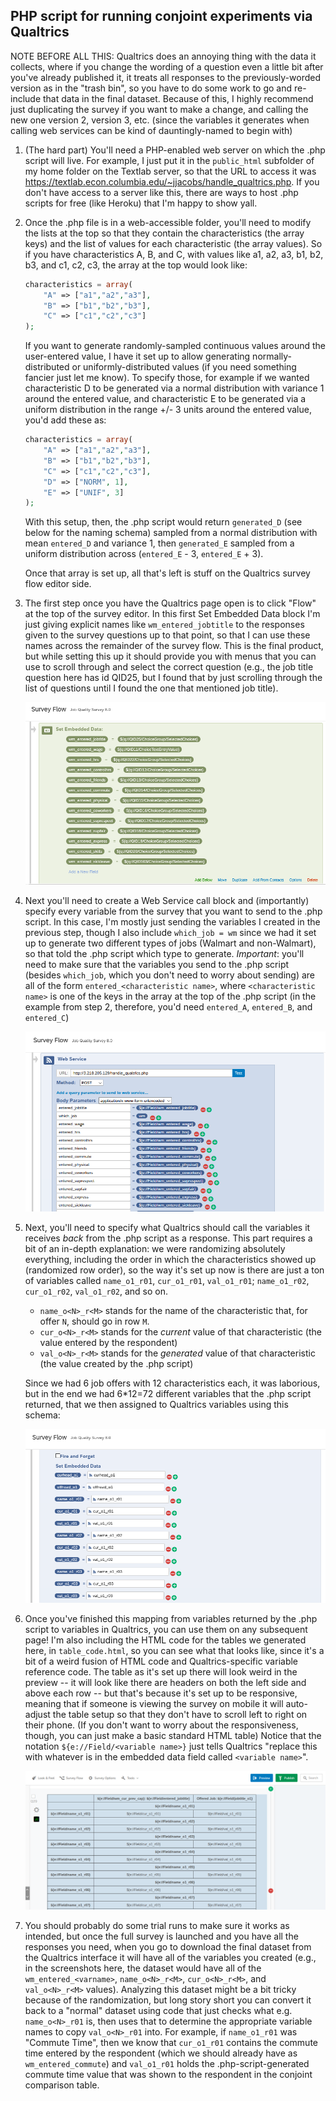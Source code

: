 ## PHP script for running conjoint experiments via Qualtrics

NOTE BEFORE ALL THIS: Qualtrics does an annoying thing with the data it collects, where if you change the wording of a question even a little bit after you've already published it, it treats all responses to the previously-worded version as in the "trash bin", so you have to do some work to go and re-include that data in the final dataset. Because of this, I highly recommend just duplicating the survey if you want to make a change, and calling the new one version 2, version 3, etc. (since the variables it generates when calling web services can be kind of dauntingly-named to begin with)

1. (The hard part) You'll need a PHP-enabled web server on which the .php script will live. For example, I just put it in the `public_html` subfolder of my home folder on the Textlab server, so that the URL to access it was https://textlab.econ.columbia.edu/~jjacobs/handle_qualtrics.php. If you don't have access to a server like this, there are ways to host .php scripts for free (like Heroku) that I'm happy to show yall.
2. Once the .php file is in a web-accessible folder, you'll need to modify the lists at the top so that they contain the characteristics (the array keys) and the list of values for each characteristic (the array values). So if you have characteristics A, B, and C, with values like a1, a2, a3, b1, b2, b3, and c1, c2, c3, the array at the top would look like:

    ```php
    characteristics = array(
        "A" => ["a1","a2","a3"],
        "B" => ["b1","b2","b3"],
        "C" => ["c1","c2","c3"]
    );
    ```

    If you want to generate randomly-sampled continuous values around the user-entered value, I have it set up to allow generating normally-distributed or uniformly-distributed values (if you need something fancier just let me know). To specify those, for example if we wanted characteristic D to be generated via a normal distribution with variance 1 around the entered value, and characteristic E to be generated via a uniform distribution in the range +/- 3 units around the entered value, you'd add these as:

    ```php
    characteristics = array(
        "A" => ["a1","a2","a3"],
        "B" => ["b1","b2","b3"],
        "C" => ["c1","c2","c3"],
        "D" => ["NORM", 1],
        "E" => ["UNIF", 3]
    );
    ```

    With this setup, then, the .php script would return `generated_D` (see below for the naming schema) sampled from a normal distribution with mean `entered_D` and variance 1, then `generated_E` sampled from a uniform distribution across (`entered_E` - 3, `entered_E` + 3).

    Once that array is set up, all that's left is stuff on the Qualtrics survey flow editor side.

3. The first step once you have the Qualtrics page open is to click "Flow" at the top of the survey editor. In this first Set Embedded Data block I'm just giving explicit names like `wm_entered_jobtitle` to the responses given to the survey questions up to that point, so that I can use these names across the remainder of the survey flow. This is the final product, but while setting this up it should provide you with menus that you can use to scroll through and select the correct question (e.g., the job title question here has id QID25, but I found that by just scrolling through the list of questions until I found the one that mentioned job title).

    ![00_set_embedded.png](00_set_embedded.png)

4. Next you'll need to create a Web Service call block and (importantly) specify every variable from the survey that you want to send to the .php script. In this case, I'm mostly just sending the variables I created in the previous step, though I also include `which_job = wm` since we had it set up to generate two different types of jobs (Walmart and non-Walmart), so that told the .php script which type to generate. *Important*: you'll need to make sure that the variables you send to the .php script (besides `which_job`, which you don't need to worry about sending) are all of the form `entered_<characteristic name>`, where `<characteristic name>` is one of the keys in the array at the top of the .php script (in the example from step 2, therefore, you'd need `entered_A`, `entered_B`, and `entered_C`)

    ![01_send_to_web_service.png](01_send_to_web_service.png)

5. Next, you'll need to specify what Qualtrics should call the variables it receives *back* from the .php script as a response. This part requires a bit of an in-depth explanation: we were randomizing absolutely everything, including the order in which the characteristics showed up (randomized row order), so the way it's set up now is there are just a ton of variables called `name_o1_r01`, `cur_o1_r01`, `val_o1_r01`; `name_o1_r02`, `cur_o1_r02`, `val_o1_r02`, and so on.

    * `name_o<N>_r<M>` stands for the name of the characteristic that, for offer `N`, should go in row `M`.
    * `cur_o<N>_r<M>` stands for the *current* value of that characteristic (the value entered by the respondent)
    * `val_o<N>_r<M>` stands for the *generated* value of that characteristic (the value created by the .php script)

    Since we had 6 job offers with 12 characteristics each, it was laborious, but in the end we had 6*12=72 different variables that the .php script returned, that we then assigned to Qualtrics variables using this schema:

    ![02_receive_from_web_service.png](02_receive_from_web_service.png)

6. Once you've finished this mapping from variables returned by the .php script to variables in Qualtrics, you can use them on any subsequent page! I'm also including the HTML code for the tables we generated here, in `table_code.html`, so you can see what that looks like, since it's a bit of a weird fusion of HTML code and Qualtrics-specific variable reference code. The table as it's set up there will look weird in the preview -- it will look like there are headers on both the left side and above each row -- but that's because it's set up to be responsive, meaning that if someone is viewing the survey on mobile it will auto-adjust the table setup so that they don't have to scroll left to right on their phone. (If you don't want to worry about the responsiveness, though, you can just make a basic standard HTML table) Notice that the notation `${e://Field/<variable name>}` just tells Qualtrics "replace this with whatever is in the embedded data field called `<variable name>`".

    ![03_conjoint_table.png](03_conjoint_table.png)

7. You should probably do some trial runs to make sure it works as intended, but once the full survey is launched and you have all the responses you need, when you go to download the final dataset from the Qualtrics interface it will have all of the variables you created (e.g., in the screenshots here, the dataset would have all of the `wm_entered_<varname>`, `name_o<N>_r<M>`, `cur_o<N>_r<M>`, and `val_o<N>_r<M>` values). Analyzing this dataset might be a bit tricky because of the randomization, but long story short you can convert it back to a "normal" dataset using code that just checks what e.g. `name_o<N>_r01` is, then uses that to determine the appropriate variable names to copy `val_o<N>_r01` into. For example, if `name_o1_r01` was "Commute Time", then we know that `cur_o1_r01` contains the commute time entered by the respondent (which we should already have as `wm_entered_commute`) and `val_o1_r01` holds the .php-script-generated commute time value that was shown to the respondent in the conjoint comparison table.